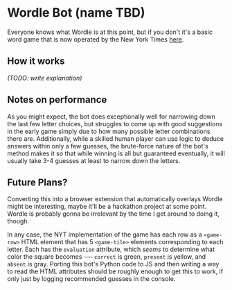 # Wordle Bot (name TBD)

Everyone knows what Wordle is at this point, but if you don't it's a basic word game that is now operated by the New York Times [here](https://www.nytimes.com/games/wordle/index.html).

## How it works
*(TODO: write explanation)*

## Notes on performance

As you might expect, the bot does exceptionally well for narrowing down the last few letter choices, but struggles to come up with good suggestions in the early game simply due to how many possible letter combinations there are. Additionally, while a skilled human player can use logic to deduce answers within only a few guesses, the brute-force nature of the bot's method makes it so that while winning is all but guaranteed eventually, it will usually take 3-4 guesses at least to narrow down the letters.


## Future Plans?

Converting this into a browser extension that automatically overlays Wordle might be interesting, maybe it'll be a hackathon project at some point. Wordle is probably gonna be irrelevant by the time I get around to doing it, though.

In any case, the NYT implementation of the game has each row as a `<game-row>` HTML element that has 5 `<game-tile>` elements corresponding to each letter. Each has the `evaluation` attribute, which _seems_ to determine what color the square becomes -— `correct` is green, `present` is yellow, and `absent` is gray. Porting this bot's Python code to JS and then writing a way to read the HTML attributes should be roughly enough to get this to work, if only just by logging recommended guesses in the console.